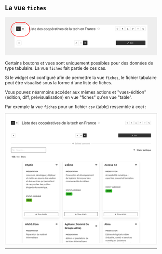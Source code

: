 ## La vue `fiches`

<div>
  <img
    alt="TUTORIAL-ACTIONS-VIEW_MODES"
    src="https://raw.githubusercontent.com/multi-coop/datami-website-content/main/images/tutorial/commented/tutorial-view_modes.png"
    />
</div>

Certains boutons et vues sont uniquement possibles pour des données de type tabulaire. La vue `fiches` fait partie de ces cas.

Si le widget est configuré afin de permettre la vue `fiches`, le fichier tabulaire peut être visualisé sous la forme d'une liste de fiches.

Vous pouvez néanmoins accéder aux mêmes actions et "vues-édition" (édition, diff, prévisualisation) en vue "fiches" qu'en vue "table".

Par exemple la vue `fiches` pour un fichier `csv` (table) ressemble à ceci :

<div style="border: thin solid lightgrey;">
  <img 
    alt="TUTORIAL-ACTIONS-CARDS_VIEW"
    src="https://raw.githubusercontent.com/multi-coop/datami-website-content/main/images/tutorial/edition-preview-csv-cards.png"
    />
</div>

---
